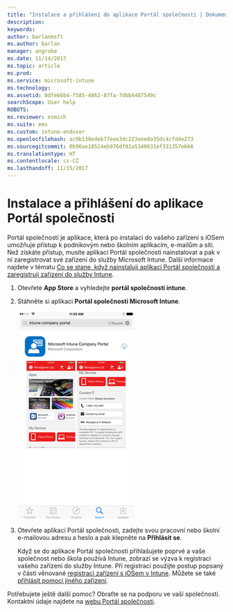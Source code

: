```yaml
---
title: "Instalace a přihlášení do aplikace Portál společnosti | Dokumentace Microsoftu"
description: 
keywords: 
author: barlanmsft
ms.author: barlan
manager: angrobe
ms.date: 11/14/2017
ms.topic: article
ms.prod: 
ms.service: microsoft-intune
ms.technology: 
ms.assetid: 8dfe66b4-f585-4862-87fa-7dbb4487549c
searchScope: User help
ROBOTS: 
ms.reviewer: esmich
ms.suite: ems
ms.custom: intune-enduser
ms.openlocfilehash: ac9b138edeb77eee3dc223eee8a35dc4cfd4e273
ms.sourcegitcommit: 0b96ae18524eb976df01a5340631ef331357e666
ms.translationtype: HT
ms.contentlocale: cs-CZ
ms.lasthandoff: 11/15/2017
---
```

# <a name="install-and-sign-in-to-the-company-portal-app"></a>Instalace a přihlášení do aplikace Portál společnosti

Portál společnosti je aplikace, která po instalaci do vašeho zařízení s iOSem umožňuje přístup k podnikovým nebo školním aplikacím, e-mailům a síti.  Než získáte přístup, musíte aplikaci Portál společnosti nainstalovat a pak v ní zaregistrovat své zařízení do služby Microsoft Intune. Další informace najdete v tématu [Co se stane, když nainstaluji aplikaci Portál společnosti a zaregistruji zařízení do služby Intune](what-happens-if-you-install-the-company-portal-app-and-enroll-your-device-in-intune-ios.md).

1.  Otevřete **App Store** a vyhledejte **portál společnosti intune**.

2.  Stáhněte si aplikaci **Portál společnosti Microsoft Intune**.

    ![Stáhnout aplikaci Portál společnosti Intune](./media/ios-cpinstall-1-cpinstore.png)

3.  Otevřete aplikaci Portál společnosti, zadejte svou pracovní nebo školní e-mailovou adresu a heslo a pak klepněte na **Přihlásit se**.

    Když se do aplikace Portál společnosti přihlašujete poprvé a vaše společnost nebo škola používá Intune, zobrazí se výzva k registraci vašeho zařízení do služby Intune. Při registraci použijte postup popsaný v části věnované [registraci zařízení s iOSem v Intune](enroll-your-device-in-intune-ios.md). Můžete se také [přihlásit pomocí jiného zařízení](https://docs.microsoft.com/intune-user-help/sign-in-to-the-company-portal#signing-in-from-another-device).

Potřebujete ještě další pomoc? Obraťte se na podporu ve vaší společnosti. Kontaktní údaje najdete na [webu Portál společnosti](https://portal.manage.microsoft.com).
